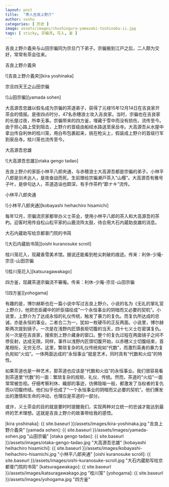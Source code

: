 ```yaml
---
layout: post
title:  "茶人吉良上野介"
author: soshu
categories: [ 历史 ]
image: assets/images/chushingura-yamazaki-toshinobu-ii.jpg
tags: [ sticky, 宗徧流, 花入, 釜 ]
---
```


吉良上野介義央与山田宗徧同为宗旦门下弟子。宗徧搬到江戸之后，二人颇为交好，常常有茶会往来。

吉良上野介義央

![吉良上野介義央][kira yoshinaka]

宗旦四天王之山田宗徧

![山田宗徧][yamada sohen]

大高源吾忠雄以假名成为宗徧的茶道弟子，获得了元禄15年12月14日在吉良家开茶会的情报。是夜四点时分，47名赤穗浪士攻入吉良家。当时，宗徧也在吉良家的长屋过夜，所幸无事。宗徧带来的四方釜，埋藏于雪中而没有损伤，流传至今。由于担心路上受到阻击，上野介的首级由船经水路送至泉岳寺。大高源吾从水屋中拿出传自利休的桂川笼，用白布包裹起来，挑在枪尖上，假装成上野介的首级行军到泉岳寺。桂川笼也流传至今。

大高源吾忠雄

![大高源吾忠雄][otaka gengo tadao]

吉良上野介的家臣小林平八郎央通，与赤穂浪士大高源吾都是宗徧的弟子。小林平八郎是剑术达人，是夜奋战而死。生前赠给宗徧濑戸茶入“山樱”。大高源吾有雅号子叶，是俳句达人，茶道造诣也颇深，有手作茶杓“節ナキ”流传。

小林平八郎央通

![小林平八郎央通][kobayashi heihachiro hisamichi]

每年12月，宗徧流宗家都举办义士茶会，使用小林平八郎的茶入和大高源吾的茶杓。迎客时用传自松山松平家的山鹿流阵太鼓，待合用大石内蔵助良雄的消息。

大石内蔵助写给京都普门院的书简

![大石内蔵助书简][oishi kuranosuke scroll]

桂川笼花入，现藏香雪美术馆。据说还能看到枪尖刺破的痕迹。传来：利休-少庵-宗旦-山田宗徧

![桂川笼花入][katsuragawakago]

四方釜，现藏茶道宗徧流不審庵。传来：利休-少庵-宗旦-山田宗徧

![四方釜][yohogama]

有趣的是，博尔赫斯也在一篇小说中写过吉良上野介。小说的名为《无礼的掌礼官上野介》，他把忠臣藏中的奸臣描绘成“一个永恒事业的阴暗而又必要的契机”。小说里，上野介为了达成永恒的礼仪传统，触发了暴力的复仇。而复仇所达成的忠诚，亦是永恒的事业。二者合二为一，犹如一枚硬币的正反两面。小说里，博尔赫斯两次提到镜子。一次是在浅野内匠頭長矩切腹的当天，四十七义士在密谋复仇。另一次是在吉良家，搜索到上野介藏身的窗口。整个的复仇过程在两面镜子之间不停反射，达成无限。同样，事件以浅野内匠頭切腹开始，以赤穗义士切腹结束，首尾相衔，无穷无尽。这里，繁琐复杂的礼仪传统宛如“代数”，而激烈英勇的暴力复仇宛如“火焰”。一体两面达成的“永恒事业”就是艺术，同时具有“代数和火焰”的特性。

如果茶道也是一种艺术，那茶道也应该是“代数和火焰”的永恒事业。我们很容易看到茶道里“代数”的一面：繁琐复杂的规矩、礼仪、传统。然而，茶道的“火焰”一面常常被忽视。仔细考察利休、織部的事迹，彷佛隐喻一般，都激发了当权者的复仇而以切腹终结。他们似乎也成了“一个永恒事业的阴暗而又必要的契机”。他们爆发出的激情和生命的冲动，也理应是茶道的一部分。

或许，义士茶会的目的就是要时时提醒我们，实现两种对立统一的忠诚才能达到最终的艺术理想。这就是吉良上野介的故事带给我的感悟。

[kira yoshinaka]: {{ site.baseurl }}/assets/images/kira-yoshinaka.jpg "吉良上野介義央"
[yamada sohen]: {{ site.baseurl }}/assets/images/yamada-sohen.jpg "山田宗徧"
[otaka gengo tadao]: {{ site.baseurl }}/assets/images/otaka-gengo-tadao.jpg "大高源吾忠雄"
[kobayashi heihachiro hisamichi]: {{ site.baseurl }}/assets/images/kobayashi-heihachiro-hisamichi.jpg "小林平八郎央通"
[oishi kuranosuke scroll]: {{ site.baseurl }}/assets/images/oishi-kuranosuke-scroll.jpg "大石内蔵助写给京都普门院的书简"
[katsuragawakago]: {{ site.baseurl }}/assets/images/katsuragawakago.jpg "桂川笼"
[yohogama]: {{ site.baseurl }}/assets/images/yohogama.jpg "四方釜"
